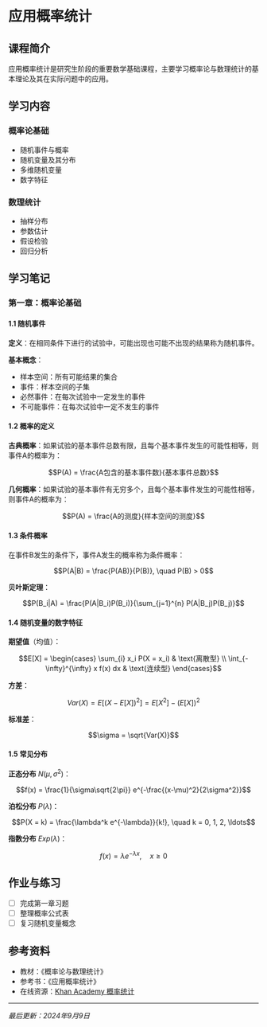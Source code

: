 # 应用概率统计

## 课程简介

应用概率统计是研究生阶段的重要数学基础课程，主要学习概率论与数理统计的基本理论及其在实际问题中的应用。

## 学习内容

### 概率论基础
- 随机事件与概率
- 随机变量及其分布
- 多维随机变量
- 数字特征

### 数理统计
- 抽样分布
- 参数估计
- 假设检验
- 回归分析

## 学习笔记

### 第一章：概率论基础

#### 1.1 随机事件

**定义**：在相同条件下进行的试验中，可能出现也可能不出现的结果称为随机事件。

**基本概念**：
- 样本空间：所有可能结果的集合
- 事件：样本空间的子集
- 必然事件：在每次试验中一定发生的事件
- 不可能事件：在每次试验中一定不发生的事件

#### 1.2 概率的定义

**古典概率**：如果试验的基本事件总数有限，且每个基本事件发生的可能性相等，则事件A的概率为：

$$P(A) = \frac{A包含的基本事件数}{基本事件总数}$$

**几何概率**：如果试验的基本事件有无穷多个，且每个基本事件发生的可能性相等，则事件A的概率为：

$$P(A) = \frac{A的测度}{样本空间的测度}$$

#### 1.3 条件概率

在事件B发生的条件下，事件A发生的概率称为条件概率：

$$P(A|B) = \frac{P(AB)}{P(B)}, \quad P(B) > 0$$

**贝叶斯定理**：

$$P(B_i|A) = \frac{P(A|B_i)P(B_i)}{\sum_{j=1}^{n} P(A|B_j)P(B_j)}$$

#### 1.4 随机变量的数字特征

**期望值**（均值）：

$$E[X] = \begin{cases}
\sum_{i} x_i P(X = x_i) & \text{离散型} \\
\int_{-\infty}^{\infty} x f(x) dx & \text{连续型}
\end{cases}$$

**方差**：

$$Var(X) = E[(X - E[X])^2] = E[X^2] - (E[X])^2$$

**标准差**：

$$\sigma = \sqrt{Var(X)}$$

#### 1.5 常见分布

**正态分布** $N(\mu, \sigma^2)$：

$$f(x) = \frac{1}{\sigma\sqrt{2\pi}} e^{-\frac{(x-\mu)^2}{2\sigma^2}}$$

**泊松分布** $P(\lambda)$：

$$P(X = k) = \frac{\lambda^k e^{-\lambda}}{k!}, \quad k = 0, 1, 2, \ldots$$

**指数分布** $Exp(\lambda)$：

$$f(x) = \lambda e^{-\lambda x}, \quad x \geq 0$$

## 作业与练习

- [ ] 完成第一章习题
- [ ] 整理概率公式表
- [ ] 复习随机变量概念

## 参考资料

- 教材：《概率论与数理统计》
- 参考书：《应用概率统计》
- 在线资源：[Khan Academy 概率统计](https://www.khanacademy.org/math/statistics-probability)

---

*最后更新：2024年9月9日*
